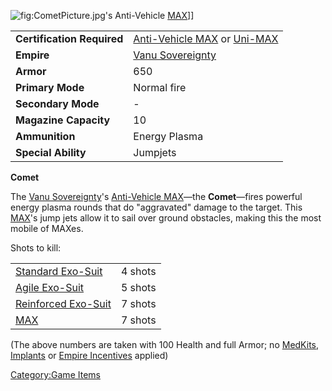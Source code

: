 ![](CometPicture.jpg "fig:CometPicture.jpg")'s Anti-Vehicle
[MAX](MAX "wikilink")\]\]

|                            |                                                                                                                  |
|----------------------------|------------------------------------------------------------------------------------------------------------------|
| **Certification Required** | [Anti-Vehicle MAX](Anti-Vehicle_MAX_(Certification) "wikilink") or [Uni-MAX](Uni-MAX_(Certification) "wikilink") |
| **Empire**                 | [Vanu Sovereignty](Vanu_Sovereignty "wikilink")                                                                  |
| **Armor**                  | 650                                                                                                              |
| **Primary Mode**           | Normal fire                                                                                                      |
| **Secondary Mode**         | \-                                                                                                               |
| **Magazine Capacity**      | 10                                                                                                               |
| **Ammunition**             | Energy Plasma                                                                                                    |
| **Special Ability**        | Jumpjets                                                                                                         |

**Comet**

The [Vanu Sovereignty](Vanu_Sovereignty "wikilink")'s [Anti-Vehicle
MAX](Anti-Vehicle_MAX_(Certification) "wikilink")—the **Comet**—fires
powerful energy plasma rounds that do "aggravated" damage to the target.
This [MAX](Mechanized_Armored_Exo-Suit "wikilink")'s jump jets allow it
to sail over ground obstacles, making this the most mobile of MAXes.

Shots to kill:

|                                                       |         |
|-------------------------------------------------------|---------|
| [Standard Exo-Suit](Standard_Exo-Suit "wikilink")     | 4 shots |
| [Agile Exo-Suit](Agile_Exo-Suit "wikilink")           | 5 shots |
| [Reinforced Exo-Suit](Reinforced_Exo-Suit "wikilink") | 7 shots |
| [MAX](MAX "wikilink")                                 | 7 shots |

(The above numbers are taken with 100 Health and full Armor; no
[MedKits](MedKit "wikilink"), [Implants](Implants "wikilink") or [Empire
Incentives](Empire_Incentives "wikilink") applied)

[Category:Game Items](Category:Game_Items "wikilink")